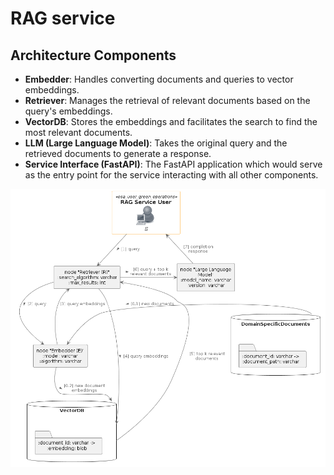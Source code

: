 # RAG service

## Architecture Components

- **Embedder**: Handles converting documents and queries to vector embeddings.
- **Retriever**: Manages the retrieval of relevant documents based on the query's embeddings.
- **VectorDB**: Stores the embeddings and facilitates the search to find the most relevant documents.
- **LLM (Large Language Model)**: Takes the original query and the retrieved documents to generate a response.
- **Service Interface (FastAPI)**: The FastAPI application which would serve as the entry point for the service interacting with all other components.

![Component Diagram](docs/diagrams/component_diagram.png)

